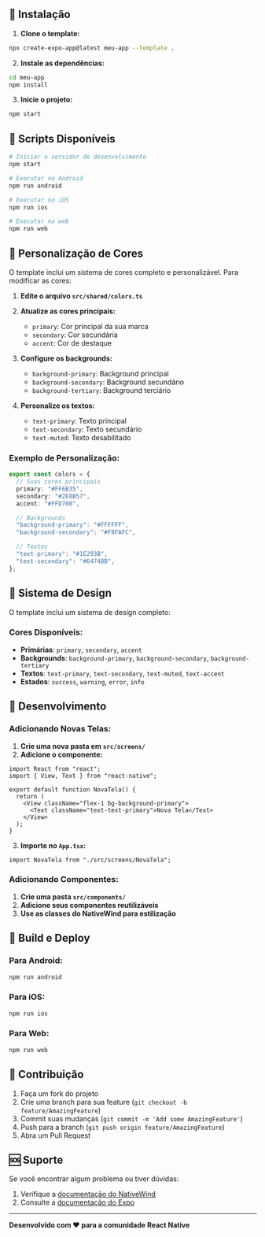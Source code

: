 ## 🚀 Instalação

1. **Clone o template:**

```bash
npx create-expo-app@latest meu-app --template .
```

2. **Instale as dependências:**

```bash
cd meu-app
npm install
```

3. **Inicie o projeto:**

```bash
npm start
```

## 📱 Scripts Disponíveis

```bash
# Iniciar o servidor de desenvolvimento
npm start

# Executar no Android
npm run android

# Executar no iOS
npm run ios

# Executar na web
npm run web
```

## 🎨 Personalização de Cores

O template inclui um sistema de cores completo e personalizável. Para modificar as cores:

1. **Edite o arquivo `src/shared/colors.ts`**
2. **Atualize as cores principais:**
   - `primary`: Cor principal da sua marca
   - `secondary`: Cor secundária
   - `accent`: Cor de destaque

3. **Configure os backgrounds:**
   - `background-primary`: Background principal
   - `background-secondary`: Background secundário
   - `background-tertiary`: Background terciário

4. **Personalize os textos:**
   - `text-primary`: Texto principal
   - `text-secondary`: Texto secundário
   - `text-muted`: Texto desabilitado

### Exemplo de Personalização:

```typescript
export const colors = {
  // Suas cores principais
  primary: "#FF6B35",
  secondary: "#2E8B57",
  accent: "#FFD700",

  // Backgrounds
  "background-primary": "#FFFFFF",
  "background-secondary": "#F8FAFC",

  // Textos
  "text-primary": "#1E293B",
  "text-secondary": "#64748B",
};
```

## 🎨 Sistema de Design

O template inclui um sistema de design completo:

### Cores Disponíveis:

- **Primárias**: `primary`, `secondary`, `accent`
- **Backgrounds**: `background-primary`, `background-secondary`, `background-tertiary`
- **Textos**: `text-primary`, `text-secondary`, `text-muted`, `text-accent`
- **Estados**: `success`, `warning`, `error`, `info`

## 📱 Desenvolvimento

### Adicionando Novas Telas:

1. **Crie uma nova pasta em `src/screens/`**
2. **Adicione o componente:**

```tsx
import React from "react";
import { View, Text } from "react-native";

export default function NovaTela() {
  return (
    <View className="flex-1 bg-background-primary">
      <Text className="text-text-primary">Nova Tela</Text>
    </View>
  );
}
```

3. **Importe no `App.tsx`:**

```tsx
import NovaTela from "./src/screens/NovaTela";
```

### Adicionando Componentes:

1. **Crie uma pasta `src/components/`**
2. **Adicione seus componentes reutilizáveis**
3. **Use as classes do NativeWind para estilização**

## 🚀 Build e Deploy

### Para Android:

```bash
npm run android
```

### Para iOS:

```bash
npm run ios
```

### Para Web:

```bash
npm run web
```

## 🤝 Contribuição

1. Faça um fork do projeto
2. Crie uma branch para sua feature (`git checkout -b feature/AmazingFeature`)
3. Commit suas mudanças (`git commit -m 'Add some AmazingFeature'`)
4. Push para a branch (`git push origin feature/AmazingFeature`)
5. Abra um Pull Request


## 🆘 Suporte

Se você encontrar algum problema ou tiver dúvidas:

1. Verifique a [documentação do NativeWind](https://www.nativewind.dev)
2. Consulte a [documentação do Expo](https://docs.expo.dev)

---

**Desenvolvido com ❤️ para a comunidade React Native**
